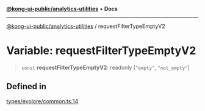 [**@kong-ui-public/analytics-utilities**](../README.md) • **Docs**

***

[@kong-ui-public/analytics-utilities](../README.md) / requestFilterTypeEmptyV2

# Variable: requestFilterTypeEmptyV2

> `const` **requestFilterTypeEmptyV2**: readonly [`"empty"`, `"not_empty"`]

## Defined in

[types/explore/common.ts:14](https://github.com/Kong/public-ui-components/blob/main/packages/analytics/analytics-utilities/src/types/explore/common.ts#L14)
